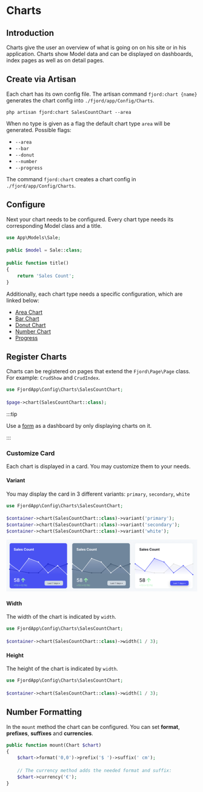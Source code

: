 # Charts

## Introduction

Charts give the user an overview of what is going on on his site or in his
application. Charts show Model data and can be displayed on dashboards, index
pages as well as on detail pages.

## Create via Artisan

Each chart has its own config file. The artisan command `fjord:chart {name}`
generates the chart config into `./fjord/app/Config/Charts`.

```shell
php artisan fjord:chart SalesCountChart --area
```

When no type is given as a flag the default chart type `area` will be generated.
Possible flags:

-   `--area`
-   `--bar`
-   `--donut`
-   `--number`
-   `--progress`

The command `fjord:chart` creates a chart config in `./fjord/app/Config/Charts`.

## Configure

Next your chart needs to be configured. Every chart type needs its corresponding
Model class and a title.

```php
use App\Models\Sale;

public $model = Sale::class;

public function title()
{
    return 'Sales Count';
}
```

Additionally, each chart type needs a specific configuration, which are linked
below:

-   [Area Chart](area.md)
-   [Bar Chart](bar.md)
-   [Donut Chart](donut.md)
-   [Number Chart](number.md)
-   [Progress](progress.md)

## Register Charts

Charts can be registered on pages that extend the `Fjord\Page\Page` class. For
example: `CrudShow` and `CrudIndex`.

```php
use FjordApp\Config\Charts\SalesCountChart;

$page->chart(SalesCountChart::class);
```

:::tip

Use a [form](../crud/forms.md) as a dashboard by only displaying charts on it.

:::

### Customize Card

Each chart is displayed in a card. You may customize them to your needs.

#### Variant

You may display the card in 3 different variants: `primary`, `secondary`,
`white`

```php
use FjordApp\Config\Charts\SalesCountChart;

$container->chart(SalesCountChart::class)->variant('primary');
$container->chart(SalesCountChart::class)->variant('secondary');
$container->chart(SalesCountChart::class)->variant('white');
```

![Chart Variants](./screens/variants.png)

#### Width

The width of the chart is indicated by `width`.

```php
use FjordApp\Config\Charts\SalesCountChart;

$container->chart(SalesCountChart::class)->width(1 / 3);
```

#### Height

The height of the chart is indicated by `width`.

```php
use FjordApp\Config\Charts\SalesCountChart;

$container->chart(SalesCountChart::class)->width(1 / 3);
```

## Number Formatting

In the `mount` method the chart can be configured. You can set **format**,
**prefixes**, **suffixes** and **currencies**.

```php
public function mount(Chart $chart)
{
    $chart->format('0,0')->prefix('$ ')->suffix(' cm');

    // The currency method adds the needed format and suffix:
    $chart->currency('€');
}
```
